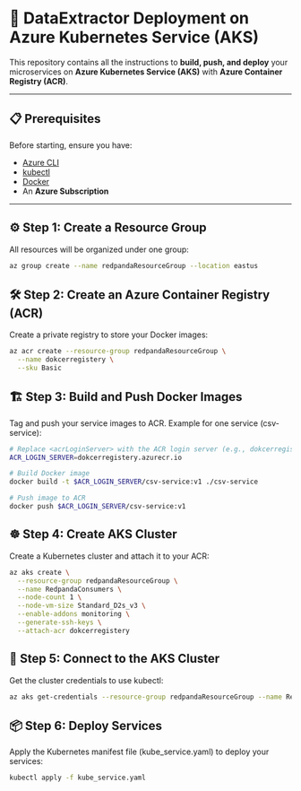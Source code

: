 # 🚀 DataExtractor Deployment on Azure Kubernetes Service (AKS)

This repository contains all the instructions to **build, push, and deploy** your microservices on **Azure Kubernetes Service (AKS)** with **Azure Container Registry (ACR)**.

---

## 📋 Prerequisites

Before starting, ensure you have:

- [Azure CLI](https://learn.microsoft.com/en-us/cli/azure/install-azure-cli)  
- [kubectl](https://kubernetes.io/docs/tasks/tools/)  
- [Docker](https://docs.docker.com/get-docker/)  
- An **Azure Subscription**  

---

## ⚙️ Step 1: Create a Resource Group

All resources will be organized under one group:

```bash
az group create --name redpandaResourceGroup --location eastus
```
## 🛠️ Step 2: Create an Azure Container Registry (ACR)

Create a private registry to store your Docker images:

```bash
az acr create --resource-group redpandaResourceGroup \
  --name dokcerregistery \
  --sku Basic
```
## 🏗️ Step 3: Build and Push Docker Images

Tag and push your service images to ACR. Example for one service (csv-service):

```bash
# Replace <acrLoginServer> with the ACR login server (e.g., dokcerregistery.azurecr.io)
ACR_LOGIN_SERVER=dokcerregistery.azurecr.io

# Build Docker image
docker build -t $ACR_LOGIN_SERVER/csv-service:v1 ./csv-service

# Push image to ACR
docker push $ACR_LOGIN_SERVER/csv-service:v1

```
## ☸️ Step 4: Create AKS Cluster

Create a Kubernetes cluster and attach it to your ACR:

```bash
az aks create \
  --resource-group redpandaResourceGroup \
  --name RedpandaConsumers \
  --node-count 1 \
  --node-vm-size Standard_D2s_v3 \
  --enable-addons monitoring \
  --generate-ssh-keys \
  --attach-acr dokcerregistery
```
## 🔑 Step 5: Connect to the AKS Cluster

Get the cluster credentials to use kubectl:

```bash
az aks get-credentials --resource-group redpandaResourceGroup --name RedpandaConsumers
```

## 📦 Step 6: Deploy Services

Apply the Kubernetes manifest file (kube_service.yaml) to deploy your services:

```bash
kubectl apply -f kube_service.yaml
```


